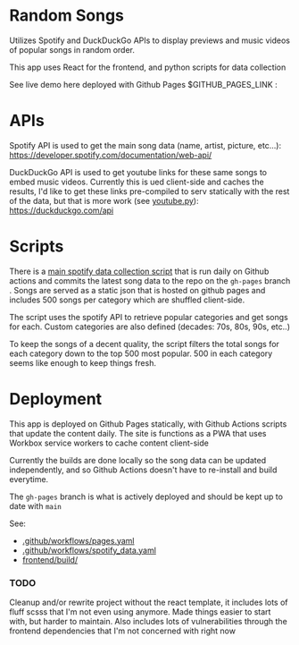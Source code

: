 # Random Songs

Utilizes Spotify and DuckDuckGo APIs to display previews and music videos of popular songs in random order.

This app uses React for the frontend, and python scripts for data collection

See live demo here deployed with Github Pages $GITHUB_PAGES_LINK  :


# APIs
Spotify API is used to get the main song data (name, artist, picture, etc...):
https://developer.spotify.com/documentation/web-api/


DuckDuckGo API is used to get youtube links for these same songs to embed music videos.  Currently this is ued client-side and caches the results, I'd like to get these links pre-compiled to serv statically with the rest of the data, but that is more work (see [youtube.py](scripts/youtube.py)):
https://duckduckgo.com/api


# Scripts
There is a [main spotify data collection script](scripts/main.py) that is run daily on Github actions and commits the latest song data to the repo on the `gh-pages` branch .  Songs are served as a static json that is hosted on github pages and includes 500 songs per category which are shuffled client-side.

The script uses the spotify API to retrieve popular categories and get songs for each.  Custom categories are also defined (decades: 70s, 80s, 90s, etc..)

To keep the songs of a decent quality, the script filters the total songs for each category down to the top 500 most popular.  500 in each category seems like enough to keep things fresh.


# Deployment

This app is deployed on Github Pages statically, with Github Actions scripts that update the content daily. The site is functions as a PWA that uses Workbox service workers to cache content client-side

Currently the builds are done locally so the song data can be updated independently, and so Github Actions doesn't have to re-install and build everytime.

The `gh-pages` branch is what is actively deployed and should be kept up to date with `main`


See:
- [.github/workflows/pages.yaml](.github/workflows/pages.yaml)
- [.github/workflows/spotify_data.yaml](.github/workflows/spotify_data.yaml)
- [frontend/build/](frontend/build/)


### TODO
Cleanup and/or rewrite project without the react template, it includes lots of fluff scsss that I'm not even using anymore.  Made things easier to start with, but harder to maintain.  Also includes lots of vulnerabilities through the frontend dependencies that I'm not concerned with right now